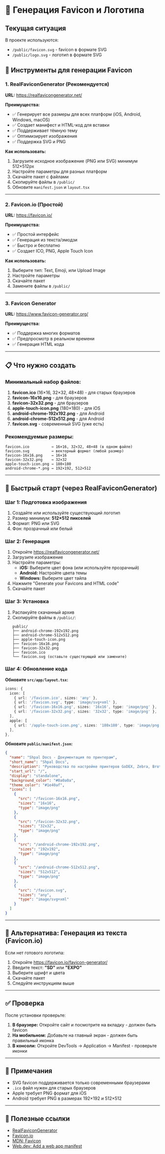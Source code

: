 # 🎨 Генерация Favicon и Логотипа

## Текущая ситуация

В проекте используются:
- `/public/favicon.svg` - favicon в формате SVG
- `/public/logo.svg` - логотип в формате SVG

## 🔧 Инструменты для генерации Favicon

### 1. **RealFaviconGenerator** (Рекомендуется)
**URL:** https://realfavicongenerator.net/

**Преимущества:**
- ✅ Генерирует все размеры для всех платформ (iOS, Android, Windows, macOS)
- ✅ Создает манифест и HTML-код для вставки
- ✅ Поддерживает тёмную тему
- ✅ Оптимизирует изображения
- ✅ Поддержка SVG и PNG

**Как использовать:**
1. Загрузите исходное изображение (PNG или SVG) минимум 512×512px
2. Настройте параметры для разных платформ
3. Скачайте пакет с файлами
4. Скопируйте файлы в `/public/`
5. Обновите `manifest.json` и `layout.tsx`

---

### 2. **Favicon.io** (Простой)
**URL:** https://favicon.io/

**Преимущества:**
- ✅ Простой интерфейс
- ✅ Генерация из текста/эмодзи
- ✅ Быстро и бесплатно
- ✅ Создает ICO, PNG, Apple Touch Icon

**Как использовать:**
1. Выберите тип: Text, Emoji, или Upload Image
2. Настройте параметры
3. Скачайте пакет
4. Замените файлы в `/public/`

---

### 3. **Favicon Generator**
**URL:** https://www.favicon-generator.org/

**Преимущества:**
- ✅ Поддержка многих форматов
- ✅ Предпросмотр в реальном времени
- ✅ Генерация HTML кода

---

## 📋 Что нужно создать

### Минимальный набор файлов:

1. **favicon.ico** (16×16, 32×32, 48×48) - для старых браузеров
2. **favicon-16x16.png** - для браузеров
3. **favicon-32x32.png** - для браузеров
4. **apple-touch-icon.png** (180×180) - для iOS
5. **android-chrome-192x192.png** - для Android
6. **android-chrome-512x512.png** - для Android
7. **favicon.svg** - современный SVG (уже есть)

### Рекомендуемые размеры:

```
favicon.ico          → 16×16, 32×32, 48×48 (в одном файле)
favicon.svg          → векторный формат (любой размер)
favicon-16x16.png    → 16×16
favicon-32x32.png    → 32×32
apple-touch-icon.png → 180×180
android-chrome-*.png → 192×192, 512×512
```

---

## 🚀 Быстрый старт (через RealFaviconGenerator)

### Шаг 1: Подготовка изображения

1. Создайте или используйте существующий логотип
2. Размер минимум: **512×512 пикселей**
3. Формат: PNG или SVG
4. Фон: прозрачный или белый

### Шаг 2: Генерация

1. Откройте https://realfavicongenerator.net/
2. Загрузите изображение
3. Настройте параметры:
   - **iOS:** Выберите цвет фона (или используйте прозрачный)
   - **Android:** Настройте цвета темы
   - **Windows:** Выберите цвет тайла
4. Нажмите "Generate your Favicons and HTML code"
5. Скачайте пакет

### Шаг 3: Установка

1. Распакуйте скачанный архив
2. Скопируйте файлы в `/public/`:
   ```
   public/
   ├── android-chrome-192x192.png
   ├── android-chrome-512x512.png
   ├── apple-touch-icon.png
   ├── favicon-16x16.png
   ├── favicon-32x32.png
   ├── favicon.ico
   └── favicon.svg (оставьте существующий или замените)
   ```

### Шаг 4: Обновление кода

**Обновите `src/app/layout.tsx`:**

```typescript
icons: {
  icon: [
    { url: '/favicon.ico', sizes: 'any' },
    { url: '/favicon.svg', type: 'image/svg+xml' },
    { url: '/favicon-16x16.png', sizes: '16x16', type: 'image/png' },
    { url: '/favicon-32x32.png', sizes: '32x32', type: 'image/png' },
  ],
  apple: [
    { url: '/apple-touch-icon.png', sizes: '180x180', type: 'image/png' },
  ],
},
```

**Обновите `public/manifest.json`:**

```json
{
  "name": "Shpal Docs - Документация по принтерам",
  "short_name": "Shpal Docs",
  "description": "Руководства по настройке принтеров GoDEX, Zebra, Brother",
  "start_url": "/",
  "display": "standalone",
  "background_color": "#0a0a0a",
  "theme_color": "#1e40af",
  "icons": [
    {
      "src": "/favicon-16x16.png",
      "sizes": "16x16",
      "type": "image/png"
    },
    {
      "src": "/favicon-32x32.png",
      "sizes": "32x32",
      "type": "image/png"
    },
    {
      "src": "/android-chrome-192x192.png",
      "sizes": "192x192",
      "type": "image/png"
    },
    {
      "src": "/android-chrome-512x512.png",
      "sizes": "512x512",
      "type": "image/png"
    },
    {
      "src": "/favicon.svg",
      "sizes": "any",
      "type": "image/svg+xml"
    }
  ]
}
```

---

## 🎨 Альтернатива: Генерация из текста (Favicon.io)

Если нет готового логотипа:

1. Откройте https://favicon.io/favicon-generator/
2. Введите текст: **"SD"** или **"EXPO"**
3. Выберите шрифт и цвета
4. Скачайте пакет
5. Следуйте инструкциям выше

---

## ✅ Проверка

После установки проверьте:

1. **В браузере:** Откройте сайт и посмотрите на вкладку - должен быть favicon
2. **На мобильном:** Добавьте на главный экран - должен быть правильный иконка
3. **В консоли:** Откройте DevTools → Application → Manifest - проверьте иконки

---

## 📝 Примечания

- SVG favicon поддерживается только современными браузерами
- `.ico` файл нужен для старых браузеров
- Apple требует PNG формат для iOS
- Android требует PNG в размерах 192×192 и 512×512

---

## 🔗 Полезные ссылки

- [RealFaviconGenerator](https://realfavicongenerator.net/)
- [Favicon.io](https://favicon.io/)
- [MDN: Favicon](https://developer.mozilla.org/en-US/docs/Glossary/Favicon)
- [Web.dev: Add a web app manifest](https://web.dev/add-manifest/)


